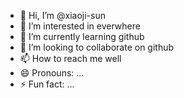- 👋 Hi, I’m @xiaoji-sun
- 👀 I’m interested in everwhere
- 🌱 I’m currently learning github
- 💞️ I’m looking to collaborate on github
- 📫 How to reach me well
- 😄 Pronouns: ...
- ⚡ Fun fact: ...

<!---
xiaoji-sun/xiaoji-sun is a ✨ special ✨ repository because its `README.md` (this file) appears on your GitHub profile.
You can click the Preview link to take a look at your changes.
--->

